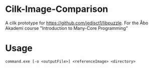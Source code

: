 Cilk-Image-Comparison
=====================

A cilk prototype for https://github.com/jedisct1/libpuzzle. For the Åbo Akademi course "Introduction to Many-Core Programming"

Usage
========

    command.exe [-o <outputFile>] <referenceImage> <directory>
